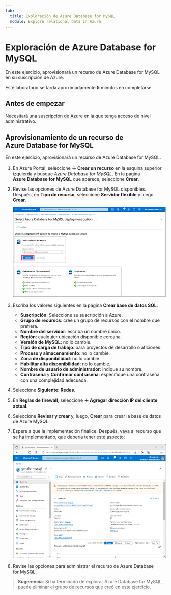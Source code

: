 ```yaml
---
lab:
  title: Exploración de Azure Database for MySQL
  module: Explore relational data in Azure
---
```


# <a name="explore-azure-database-for-mysql"></a>Exploración de Azure Database for MySQL

En este ejercicio, aprovisionará un recurso de Azure Database for MySQL en su suscripción de Azure.

Este laboratorio se tarda aproximadamente **5** minutos en completarse.

## <a name="before-you-start"></a>Antes de empezar

Necesitará una [suscripción de Azure](https://azure.microsoft.com/free) en la que tenga acceso de nivel administrativo.

## <a name="provision-an-azure-database-for-mysql-resource"></a>Aprovisionamiento de un recurso de Azure Database for MySQL

En este ejercicio, aprovisionará un recurso de Azure Database for MySQL.

1. En Azure Portal, seleccione **&#65291; Crear un recurso** en la esquina superior izquierda y busque *Azure Database for MySQL*. En la página **Azure Database for MySQL** que aparece, seleccione **Crear**.

1. Revise las opciones de Azure Database for MySQL disponibles. Después, en **Tipo de recurso**, seleccione **Servidor flexible** y luego **Crear**.

    ![Captura de pantalla de las opciones de implementación para Azure Database for MySQL](images/mysql-options.png)

1. Escriba los valores siguientes en la página **Crear base de datos SQL**:
    - **Suscripción**: Seleccione su suscripción a Azure.
    - **Grupo de recursos**: cree un grupo de recursos con el nombre que prefiera.
    - **Nombre del servidor**: escriba un nombre único.
    - **Región**: cualquier ubicación disponible cercana.
    - **Versión de MySQL**: no lo cambie.
    - **Tipo de carga de trabajo**: para proyectos de desarrollo o aficiones.
    - **Proceso y almacenamiento**: no lo cambie.
    - **Zona de disponibilidad**: no lo cambie.
    - **Habilitar alta disponibilidad**: no lo cambie.
    - **Nombre de usuario de administrador**: indique su nombre.
    - **Contraseña** y **Confirmar contraseña**: especifique una contraseña con una complejidad adecuada.

1. Seleccione **Siguiente: Redes**.

1. En **Reglas de firewall**, seleccione **&#65291; Agregar dirección IP del cliente actual**.

1. Seleccione **Revisar y crear** y, luego, **Crear** para crear la base de datos de Azure MySQL.

1. Espere a que la implementación finalice. Después, vaya al recurso que se ha implementado, que debería tener este aspecto:

    ![Captura de pantalla de Azure Portal en la que se muestra la página Azure Database for MySQL.](images/mysql-portal.png)

1. Revise las opciones para administrar el recurso de Azure Database for MySQL.

> **Sugerencia**: Si ha terminado de explorar Azure Database for MySQL, puede eliminar el grupo de recursos que creó en este ejercicio.
